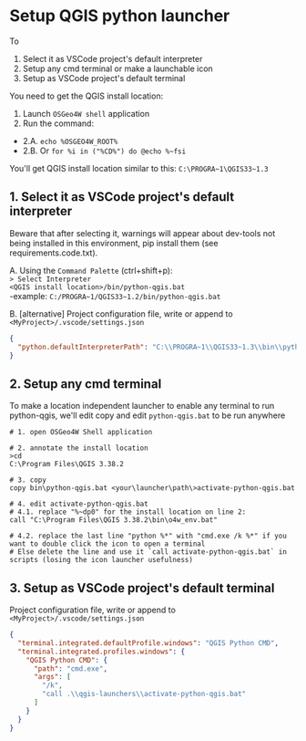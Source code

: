 # Setup QGIS python launcher
To
1. Select it as VSCode project's default interpreter
2. Setup any cmd terminal or make a launchable icon
3. Setup as VSCode project's default terminal

You need to get the QGIS install location:
1. Launch `OSGeo4W shell` application
2. Run the command:
  - 2.A. `echo %OSGEO4W_ROOT%`
  - 2.B. Or `for %i in ("%CD%") do @echo %~fsi`

You'll get QGIS install location similar to this: `C:\PROGRA~1\QGIS33~1.3`

## 1. Select it as VSCode project's default interpreter 
Beware that after selecting it, warnings will appear about dev-tools not being installed in this environment, pip install them (see requirements.code.txt).

A. Using the `Command Palette` (ctrl+shift+p):  
`> Select Interpreter`  
`<QGIS install location>/bin/python-qgis.bat`  
-example: `C:/PROGRA~1/QGIS33~1.2/bin/python-qgis.bat`

B. [alternative] Project configuration file, write or append to `<MyProject>/.vscode/settings.json`
```json
{
  "python.defaultInterpreterPath": "C:\\PROGRA~1\\QGIS33~1.3\\bin\\python-qgis.bat",
}
```

## 2. Setup any cmd terminal
To make a location independent launcher to enable any terminal to run python-qgis, we'll edit copy and edit `python-qgis.bat` to be run anywhere
```batch
# 1. open OSGeo4W Shell application

# 2. annotate the install location
>cd
C:\Program Files\QGIS 3.38.2

# 3. copy 
copy bin\python-qgis.bat <your\launcher\path\>activate-python-qgis.bat

# 4. edit activate-python-qgis.bat
# 4.1. replace "%~dp0" for the install location on line 2:
call "C:\Program Files\QGIS 3.38.2\bin\o4w_env.bat"

# 4.2. replace the last line "python %*" with "cmd.exe /k %*" if you want to double click the icon to open a terminal
# Else delete the line and use it `call activate-python-qgis.bat` in scripts (losing the icon launcher usefulness)
```

## 3. Setup as VSCode project's default terminal
Project configuration file, write or append to `<MyProject>/.vscode/settings.json`
```json
{
  "terminal.integrated.defaultProfile.windows": "QGIS Python CMD",
  "terminal.integrated.profiles.windows": {
    "QGIS Python CMD": {
      "path": "cmd.exe",
      "args": [
        "/k",
        "call .\\qgis-launchers\\activate-python-qgis.bat"
      ]
    }
  }
}
```
